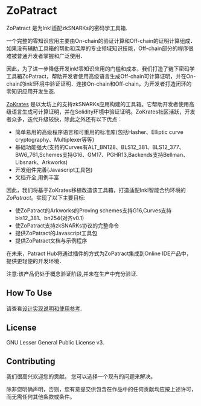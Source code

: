 # ZoPatract

ZoPatract 是为Ink!适配zkSNARKs的密码学工具箱.

一个完整的零知识应用主要由On-chain的验证计算和Off-chain的证明计算组成．如果没有辅助工具箱的帮助和深厚的专业领域知识技能，Off-chain部分的程序很难被普通开发者掌握和广泛使用．

因此，为了进一步降低开发ink!零知识应用的门槛和成本，我们打造了链下密码学工具箱ZoPatract，帮助开发者使用高级语言生成Off-chain可计算证明，并在On-chain的ink!环境中验证证明．连接On-chain和Off-chain，为开发者打造闭环的零知识应用开发生态.

[ZoKrates](https://github.com/Zokrates/ZoKrates) 是以太坊上的支持zkSNARKs应用构建的工具箱。它帮助开发者使用高级语言生成可计算证明，并在Solidity环境中验证证明。ZoKrates社区活跃，开发者众多，迭代升级较快，除此之外还有以下优点：
- 简单易用的高级程序语言和可重用的标准库(包括Hasher、Elliptic curve cryptography、Multiplexer等等)
- 基础功能强大(支持的Curves有ALT_BN128、BLS12_381、BLS12_377、BW6_761,Schemes支持G16、GM17、PGHR13,Backends支持Bellman、Libsnark、Arkworks)
- 开发组件完善(Javascript工具包)
- 文档齐全,用例丰富


因此，我们将基于ZoKrates移植改造该工具箱，打造适配Ink!智能合约环境的*ZoPatract*。实现了以下主要目标:
- 使ZoPatract的Arkworks的Proving schemes支持G16,Curves支持bls12_381、bn254(对齐v0.1)
- 使ZoPatract支持zkSNARKs协议的完整命令
- 提供ZoPatract的Javascript工具包
- 提供ZoPatract文档与示例程序

在未来，Patract Hub将通过插件的方式为ZoPatract集成到Online IDE产品中，提供更轻便的开发环境．

注意:该产品仍处于概念验证阶段,并未在生产中充分验证.

## How To Use
请查看[设计实现说明和使用参考](https://github.com/patractlabs/ZoPatract/blob/master/REPORT_zh.md).

## License

GNU Lesser General Public License v3.

## Contributing

我们很高兴欢迎您的贡献。 您可以选择一个现有的问题来解决。

除非您明确声明，否则，您有意提交供包含在作品中的任何贡献均应按上述许可，而无需任何其他条款或条件。

